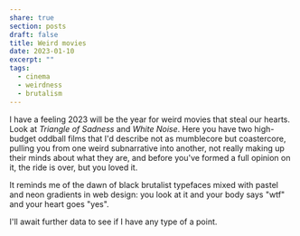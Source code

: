 ```yaml
---
share: true
section: posts
draft: false
title: Weird movies
date: 2023-01-10
excerpt: ""
tags:
  - cinema
  - weirdness
  - brutalism
---
```



I have a feeling 2023 will be the year for weird movies that steal our hearts. Look at *Triangle of Sadness* and *White Noise*. Here you have two high-budget oddball films that I'd describe not as mumblecore but coastercore, pulling you from one weird subnarrative into another, not really making up their minds about what they are, and before you've formed a full opinion on it, the ride is over, but you loved it.

It reminds me of the dawn of black brutalist typefaces mixed with pastel and neon gradients in web design: you look at it and your body says "wtf" and your heart goes "yes".

I'll await further data to see if I have any type of a point.